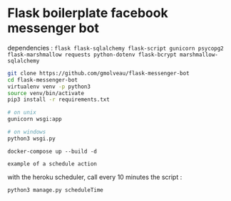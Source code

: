 # Flask boilerplate facebook messenger bot


dependencies : `flask flask-sqlalchemy flask-script gunicorn psycopg2 flask-marshmallow requests python-dotenv flask-bcrypt marshmallow-sqlalchemy`


```bash
git clone https://github.com/gmolveau/flask-messenger-bot
cd flask-messenger-bot
virtualenv venv -p python3
source venv/bin/activate
pip3 install -r requirements.txt

# on unix
gunicorn wsgi:app

# on windows
python3 wsgi.py
```

`docker-compose up --build -d`


`example of a schedule action`

with the heroku scheduler, call every 10 minutes the script :

`python3 manage.py scheduleTime`
